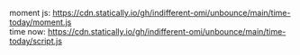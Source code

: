 moment js: https://cdn.statically.io/gh/indifferent-omi/unbounce/main/time-today/moment.js <br>
time now: https://cdn.statically.io/gh/indifferent-omi/unbounce/main/time-today/script.js

